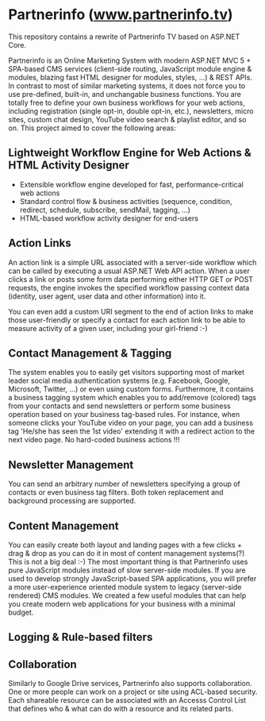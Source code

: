 # Partnerinfo (www.partnerinfo.tv)
This repository contains a rewrite of Partnerinfo TV based on ASP.NET Core.

Partnerinfo is an Online Marketing System with modern ASP.NET MVC 5 + SPA-based CMS services (client-side routing, JavaScript module engine & modules, blazing fast HTML designer for modules, styles, ...) & REST APIs. In contrast to most of similar marketing systems, it does not force you to use pre-defined, built-in, and unchangable business functions. You are totally free to define your own business workflows for your web actions, including registration (single opt-in, double opt-in, etc.), newsletters, micro sites, custom chat design, YouTube video search & playlist editor, and so on. This project aimed to cover the following areas:

## Lightweight Workflow Engine for Web Actions & HTML Activity Designer

- Extensible workflow engine developed for fast, performance-critical web actions
- Standard control flow & business activities (sequence, condition, redirect, schedule, subscribe, sendMail, tagging, ...)
- HTML-based workflow activity designer for end-users

## Action Links

An action link is a simple URL associated with a server-side workflow which can be called by executing a usual ASP.NET Web API action. When a user clicks a link or posts some form data performing either HTTP GET or POST requests, the engine invokes the specified workflow passing context data (identity, user agent, user data and other information) into it.

You can even add a custom URI segment to the end of action links to make those user-friendly or specify a contact for each action link to be able to measure activity of a given user, including your girl-friend :-)

## Contact Management & Tagging

The system enables you to easily get visitors supporting most of market leader social media authentication systems (e.g. Facebook, Google, Microsoft, Twitter, ...) or even using custom forms. Furthermore, it contains a business tagging system which enables you to add/remove (colored) tags from your contacts and send newsletters or perform some business operation based on your business tag-based rules. For instance, when someone clicks your YouTube video on your page, you can add a business tag 'He/she has seen the 1st video' extending it with a redirect action to the next video page. No hard-coded business actions !!!

## Newsletter Management

You can send an arbitrary number of newsletters specifying a group of contacts or even business tag filters. Both token replacement and background processing are supported.

## Content Management

You can easily create both layout and landing pages with a few clicks + drag & drop as you can do it in most of content management systems(?) This is not a big deal :-) The most important thing is that Partnerinfo uses pure JavaScript modules instead of slow server-side modules. If you are used to develop strongly JavaScript-based SPA applications, you will prefer a more user-experience oriented module system to legacy (server-side rendered) CMS modules. We created a few useful modules that can help you create modern web applications for your business with a minimal budget.

## Logging & Rule-based filters

## Collaboration

Similarly to Google Drive services, Partnerinfo also supports collaboration. One or more people can work on a project or site using ACL-based security. Each shareable resource can be associated with an Accesss Control List that defines who & what can do with a resource and its related parts.
